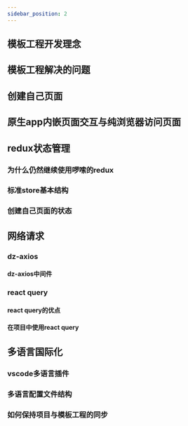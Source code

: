 ```yaml
---
sidebar_position: 2
---
```


## 模板工程开发理念

## 模板工程解决的问题

## 创建自己页面

## 原生app内嵌页面交互与纯浏览器访问页面

## redux状态管理

### 为什么仍然继续使用啰嗦的redux

### 标准store基本结构

### 创建自己页面的状态

## 网络请求

### dz-axios
#### dz-axios中间件

### react query

#### react query的优点

#### 在项目中使用react query

## 多语言国际化

### vscode多语言插件

### 多语言配置文件结构

### 如何保持项目与模板工程的同步
